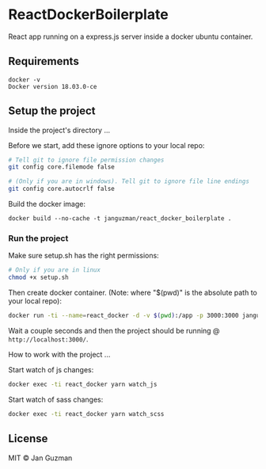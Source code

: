 # ReactDockerBoilerplate

React app running on a express.js server inside a docker ubuntu container.

## Requirements
```
docker -v
Docker version 18.03.0-ce
```

## Setup the project

Inside the project's directory ...

Before we start, add these ignore options to your local repo:
```sh
# Tell git to ignore file permission changes
git config core.filemode false

# (Only if you are in windows). Tell git to ignore file line endings
git config core.autocrlf false
```

Build the docker image:
```
docker build --no-cache -t janguzman/react_docker_boilerplate .
```

### Run the project
Make sure setup.sh has the right permissions:
```sh
# Only if you are in linux
chmod +x setup.sh
```

Then create docker container. (Note: where "$(pwd)" is the absolute path to your local repo):
```sh
docker run -ti --name=react_docker -d -v $(pwd):/app -p 3000:3000 janguzman/react_docker_boilerplate
```

Wait a couple seconds and then the project should be running @ ```http://localhost:3000/```.

How to work with the project ...

Start watch of js changes:
```sh
docker exec -ti react_docker yarn watch_js
```

Start watch of sass changes:
```sh
docker exec -ti react_docker yarn watch_scss
```

## License
MIT © Jan Guzman
